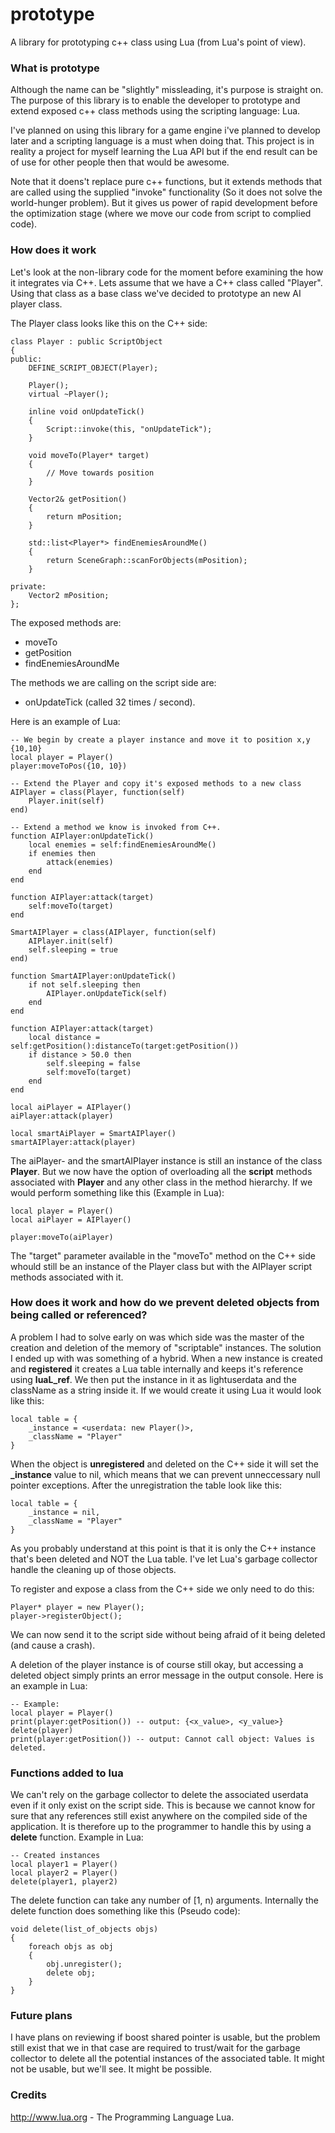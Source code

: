 prototype
=========
A library for prototyping c++ class using Lua (from Lua's point of view).

### What is prototype ###

Although the name can be "slightly" missleading, it's purpose is straight on. The purpose of this library
is to enable the developer to prototype and extend exposed c++ class methods using the scripting language: Lua.

I've planned on using this library for a game engine i've planned to develop later and a scripting language
is a must when doing that. This project is in reality a project for myself learning the Lua API but if the end
result can be of use for other people then that would be awesome.

Note that it doens't replace pure c++ functions, but it extends methods that are called using the supplied "invoke" 
functionality (So it does not solve the world-hunger problem). But it gives us power of rapid development before
the optimization stage (where we move our code from script to complied code).

### How does it work ###

Let's look at the non-library code for the moment before examining the how it integrates via C++. Lets assume that we have a
C++ class called "Player". Using that class as a base class we've decided to prototype an new AI player class.

The Player class looks like this on the C++ side:

    class Player : public ScriptObject
    {
    public:
        DEFINE_SCRIPT_OBJECT(Player);
        
        Player();
        virtual ~Player();
        
        inline void onUpdateTick()
        {
            Script::invoke(this, "onUpdateTick");
        }
        
        void moveTo(Player* target)
        {
            // Move towards position
        }
        
        Vector2& getPosition()
        {
            return mPosition;
        }
        
        std::list<Player*> findEnemiesAroundMe()
        {
            return SceneGraph::scanForObjects(mPosition);
        }
        
    private:
        Vector2 mPosition;
    };

The exposed methods are:
* moveTo
* getPosition
* findEnemiesAroundMe

The methods we are calling on the script side are:
* onUpdateTick (called 32 times / second).

Here is an example of Lua:

    -- We begin by create a player instance and move it to position x,y {10,10}
    local player = Player()
    player:moveToPos({10, 10})
    
    -- Extend the Player and copy it's exposed methods to a new class
    AIPlayer = class(Player, function(self)
        Player.init(self)
    end)
    
    -- Extend a method we know is invoked from C++.
    function AIPlayer:onUpdateTick()
        local enemies = self:findEnemiesAroundMe()
        if enemies then
            attack(enemies)
        end
    end
    
    function AIPlayer:attack(target)
        self:moveTo(target)
    end
    
    SmartAIPlayer = class(AIPlayer, function(self)
        AIPlayer.init(self)
        self.sleeping = true
    end)
    
    function SmartAIPlayer:onUpdateTick()
        if not self.sleeping then
            AIPlayer.onUpdateTick(self)
        end
    end
    
    function AIPlayer:attack(target)
        local distance = self:getPosition():distanceTo(target:getPosition())
        if distance > 50.0 then
            self.sleeping = false
            self:moveTo(target)
        end
    end
    
    local aiPlayer = AIPlayer()
    aiPlayer:attack(player)
    
    local smartAiPlayer = SmartAIPlayer()
    smartAIPlayer:attack(player)

The aiPlayer- and the smartAIPlayer instance is still an instance of the class **Player**. But we now have the option of overloading
all the **script** methods associated with **Player** and any other class in the method hierarchy.
If we would perform something like this (Example in Lua):

    local player = Player()
    local aiPlayer = AIPlayer()
    
    player:moveTo(aiPlayer)
    
The "target" parameter available in the "moveTo" method on the C++ side whould still be an instance of the Player class 
but with the AIPlayer script methods associated with it.

### How does it work and how do we prevent deleted objects from being called or referenced? ###

A problem I had to solve early on was which side was the master of the creation and deletion of the memory of
"scriptable" instances. The solution I ended up with was something of a hybrid. When a new instance is created and
**registered** it creates a Lua table internally and keeps it's reference using **luaL_ref**. We then put the instance
in it as lightuserdata and the className as a string inside it. If we would create it using Lua it would look like this:

    local table = {
        _instance = <userdata: new Player()>,
        _className = "Player"
    }

When the object is **unregistered** and deleted on the C++ side it will set the **_instance** value to nil, which means
that we can prevent unneccessary null pointer exceptions. After the unregistration the table look like this:

    local table = {
        _instance = nil,
        _className = "Player"
    }

As you probably understand at this point is that it is only the C++ instance that's been deleted and NOT the Lua
table. I've let Lua's garbage collector handle the cleaning up of those objects.

To register and expose a class from the C++ side we only need to do this:

    Player* player = new Player();
    player->registerObject();

We can now send it to the script side without being afraid of it being deleted (and cause a crash). 

A deletion of the player instance is of course still okay, but accessing a deleted object simply 
prints an error message in the output console. Here is an example in Lua:

    -- Example:
    local player = Player()
    print(player:getPosition()) -- output: {<x_value>, <y_value>}
    delete(player)
    print(player:getPosition()) -- output: Cannot call object: Values is deleted.

### Functions added to lua ###

We can't rely on the garbage collector to delete the associated userdata even if it only exist on the script side. 
This is because we cannot know for sure that any references still exist anywhere on the compiled side of the application.
It is therefore up to the programmer to handle this by using a **delete** function. Example in Lua:

    -- Created instances
    local player1 = Player()
    local player2 = Player()
    delete(player1, player2)

The delete function can take any number of [1, n) arguments. Internally the delete function does something like this (Pseudo code):

    void delete(list_of_objects objs)
    {
        foreach objs as obj
        {
            obj.unregister();
            delete obj;
        }
    }

### Future plans ###

I have plans on reviewing if boost shared pointer is usable, but the problem still exist that we in that 
case are required to trust/wait for the garbage collector to delete all the potential instances of the associated table.
It might not be usable, but we'll see. It might be possible.


### Credits ###

http://www.lua.org - The Programming Language Lua.
